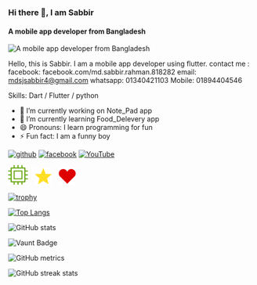 ### Hi there 👋, I am Sabbir
####  A mobile app developer from Bangladesh
![ A mobile app developer from Bangladesh](https://arturssmirnovs.github.io/github-profile-readme-generator/images/banner.png)

Hello, this is Sabbir. I am a mobile app developer using flutter.
contact me : 
facebook: facebook.com/md.sabbir.rahman.818282
email: mdsjsabbir4@gmail.com
whatsapp: 01340421103
Mobile: 01894404546

Skills: Dart / Flutter / python

- 🔭 I’m currently working on Note_Pad app 
- 🌱 I’m currently learning Food_Delevery app 
- 😄 Pronouns: I learn programming for fun 
- ⚡ Fun fact: I am  a  funny boy 


[<img src='https://cdn.jsdelivr.net/npm/simple-icons@3.0.1/icons/github.svg' alt='github' height='40'>](https://github.com/SabbirDev)  [<img src='https://cdn.jsdelivr.net/npm/simple-icons@3.0.1/icons/facebook.svg' alt='facebook' height='40'>](https://www.facebook.com/facebook.com/md.sabbir.rahman.818282)  [<img src='https://cdn.jsdelivr.net/npm/simple-icons@3.0.1/icons/youtube.svg' alt='YouTube' height='40'>](https://www.youtube.com/channel/https://www.youtube.com/@EditzGuru085)  

<a href='https://docs.github.com/en/developers'><img src='https://raw.githubusercontent.com/acervenky/animated-github-badges/master/assets/devbadge.gif' width='40' height='40'></a> <a href='https://stars.github.com/'><img src='https://raw.githubusercontent.com/acervenky/animated-github-badges/master/assets/starbadge.gif' width='35' height='35'></a> <a href='https://docs.github.com/en/github/supporting-the-open-source-community-with-github-sponsors'><img src='https://raw.githubusercontent.com/acervenky/animated-github-badges/master/assets/sponsorbadge.gif' width='35' height='35'></a> 

[![trophy](https://github-profile-trophy.vercel.app/?username=SabbirDev)](https://github.com/ryo-ma/github-profile-trophy)

[![Top Langs](https://github-readme-stats.vercel.app/api/top-langs/?username=SabbirDev)](https://github.com/anuraghazra/github-readme-stats)

![GitHub stats](https://github-readme-stats.vercel.app/api?username=SabbirDev&show_icons=true&count_private=true)  

![Vaunt Badge](https://api.vaunt.dev/v1/github/entities/SabbirDev/contributions?format=svg&private=true)  

![GitHub metrics](https://metrics.lecoq.io/SabbirDev)  

![GitHub streak stats](https://streak-stats.demolab.com/?user=SabbirDev)  

